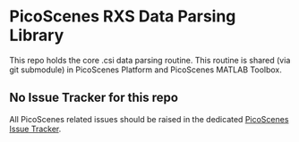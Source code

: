 # PicoScenes RXS Data Parsing Library

This repo holds the core .csi data parsing routine. This routine is shared (via git submodule) in PicoScenes Platform and PicoScenes MATLAB Toolbox.

## No Issue Tracker for this repo

All PicoScenes related issues should be raised in the dedicated [PicoScenes Issue Tracker](https://gitlab.com/wifisensing/picoscenes-issue-tracker/-/issues).
